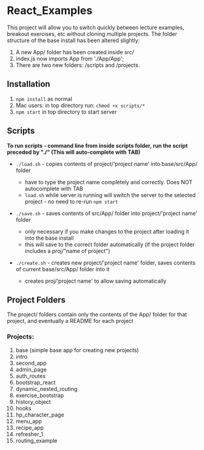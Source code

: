 # React_Examples

This project will allow you to switch quickly between lecture examples, breakout exercises, etc without cloning multiple projects. 
The folder structure of the base install has been altered slightly: 
1. A new App/ folder has been created inside src/
2. index.js now imports App from './App/App';
3. There are two new folders: /scripts and /projects.
 
## Installation
1. `npm install` as normal
2. Mac users: in top directory run: `chmod +x scripts/*`
3. `npm start` in top directory to start server


 

## Scripts
**To run scripts - command line from inside scripts folder, run the script preceded by "./"  (This will auto-complete with TAB)**

- `./load.sh` - copies contents of project/'project name' into base/src/App/ folder 
  -  have to type the project name completely and correctly. Does NOT autocomplete with TAB
  -  `load.sh` while server is running will switch the server to the selected project - no need to re-run `npm start`


- `./save.sh` - saves contents of src/App/ folder into project/'project name' folder 
  - only necessary if you make changes to the project after loading it into the base install
  - this will save to the correct folder automatically (if the project folder includes a proj/"name of project")

- `./create.sh` - creates new project/'project name' folder, saves contents of current base/src/App/ folder into it 
   - creates proj/'project name' to allow saving automatically

## Project Folders
The project/ folders contain only the contents of the App/ folder for that project, and eventually a README for each project

### Projects:
1. base (simple base app for creating new projects)
2. intro
3. second_app
4. admin_page
5. auth_routes
6. bootstrap_react
7. dynamic_nested_routing
8. exercise_bootstrap
9. history_object
10. hooks
11. hp_character_page
12. menu_app
13. recipe_app
14. refresher_1
15. routing_example

